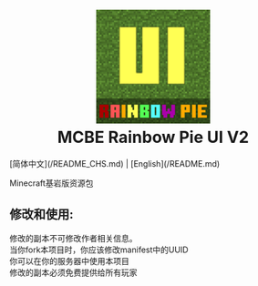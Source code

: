 <h1 align="center">
  <img src="https://github.com/MintCoolMC/MCBE_RainbowPieUI2/blob/main/pack_icon.png?raw=true" alt="LOGO" width="200">
  <br>MCBE Rainbow Pie UI V2<br>
</h1>
[简体中文](/README_CHS.md) | [English](/README.md)

Minecraft基岩版资源包

修改和使用:
--
修改的副本不可修改作者相关信息。  
当你fork本项目时，你应该修改manifest中的UUID  
你可以在你的服务器中使用本项目  
修改的副本必须免费提供给所有玩家  
